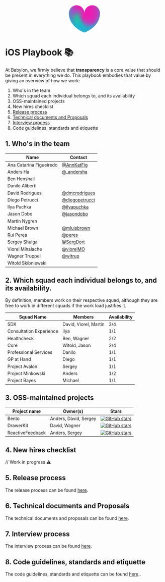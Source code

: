 <p align="center">
<img src="logo.png">
</p>


iOS Playbook 📚
==================================

At Babylon, we firmly believe that **transparency** is a core value that should be present in everything we do. This playbook embodies that value by giving an overview of how we work:

1. Who's in the team
2. Which squad each individual belongs to, and its availability
3. OSS-maintained projects
4. New hires checklist
5. [Release process](release.md)
6. [Technical documents and Proposals](/TechnicalDocuments/README.md)
7. [Interview process](/Interview/README.md)
8. Code guidelines, standards and etiquette


## 1. Who's in the team

| Name                    | Contact                                                       |  
|-------------------------|---------------------------------------------------------------|
| Ana Catarina Figueiredo | [@AnnKatFig](https://twitter.com/AnnKatFig)                   |
| Anders Ha               | [@_andersha](https://twitter.com/_andersha)                   |
| Ben Henshall            |                                                               |
| Danilo Aliberti         |                                                               |
| David Rodrigues         | [@dmcrodrigues](https://twitter.com/dmcrodrigues)             |
| Diego Petrucci          | [@diegopetrucci](https://twitter.com/diegopetrucci)           |
| Ilya Puchka             | [@ilyapuchka](https://twitter.com/ilyapuchka)                 |
| Jason Dobo              | [@jasondobo](https://github.com/jasondobo)                    |
| Martin Nygren           |                                                               |
| Michael Brown           | [@mluisbrown](https://twitter.com/mluisbrown)                 |
| Rui Peres               | [@peres](https://twitter.com/peres)                           |
| Sergey Shulga           | [@SergDort](https://twitter.com/SergDort)                     |
| Viorel Mihalache        | [@viorelMO](https://twitter.com/viorelMO)                     |
| Wagner Truppel          | [@wltrup](https://github.com/wltrup)                         |    
| Witold Skibniewski      |                                                               |


## 2. Which squad each individual belongs to, and its availability.

By definition, members work on their respective squad, although they are free to work in different squads if the work load justifies it.


| Squad Name                    | Members                  | Availability |  
|-------------------------------|--------------------------| ------------ |
| SDK                           | David, Viorel, Martin    |    3/4       |
| Consultation Experience       | Ilya                     |    1/1       |
| Healthcheck                   | Ben, Wagner              |    2/2       |
| Core                          | Witold, Jason            |    2/4       |
| Professional Services         | Danilo                   |    1/1       |
| GP at Hand                    | Diego                    |    1/1       |
| Project Avalon                | Sergey                   |    1/1       |
| Project Minkowski             | Anders                   |    1/2       |
| Project Bayes                 | Michael                  |    1/1       |

## 3. OSS-maintained projects

| Project name                  | Owner(s)                 | Stars        |  
|-------------------------------|--------------------------| ------------ |
| Bento                         | Anders, David, Sergey    | [![GitHub stars](https://img.shields.io/github/stars/BabylonPartners/Bento.svg?style=social&label=Star&maxAge=2592000)](https://GitHub.com/BabylonPartners/Bento/stargazers/)             |
| DrawerKit                     | David, Wagner            |    [![GitHub stars](https://img.shields.io/github/stars/BabylonPartners/DrawerKit.svg?style=social&label=Star&maxAge=2592000)](https://GitHub.com/BabylonPartners/DrawerKit/stargazers/)       |
| ReactiveFeedback              | Anders, Sergey           |    [![GitHub stars](https://img.shields.io/github/stars/BabylonPartners/ReactiveFeedback.svg?style=social&label=Star&maxAge=2592000)](https://GitHub.com/BabylonPartners/ReactiveFeedback/stargazers/)        |

## 4. New hires checklist

// Work in progress ⚠️

## 5. Release process

The release process can be found [here](https://github.com/Babylonpartners/ios-playbook/blob/master/Release/README.md).

## 6. Technical documents and Proposals

The technical documents and proposals can be found [here](https://github.com/Babylonpartners/ios-playbook/blob/master/TechnicalDocuments/README.md).

## 7. Interview process

The interview process can be found [here](https://github.com/Babylonpartners/ios-playbook/blob/master/Interview/README.md).

## 8. Code guidelines, standards and etiquette

The code guidelines, standards and etiquette can be found [here](https://github.com/Babylonpartners/ios-playbook/blob/master/Standards/README.md)..
